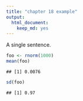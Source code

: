 ```yaml
---
title: "chapter 18 example"
output: 
  html_document: 
    keep_md: yes
---
```


A single sentence.


```r
foo <- rnorm(1000)
mean(foo)
```

```
## [1] 0.0076
```

```r
sd(foo)
```

```
## [1] 0.97
```
